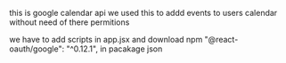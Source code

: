 this is google calendar api we used this to addd events to users calendar without need of there permitions 

we have to add scripts in app.jsx and download npm     "@react-oauth/google": "^0.12.1",  in pacakage json
